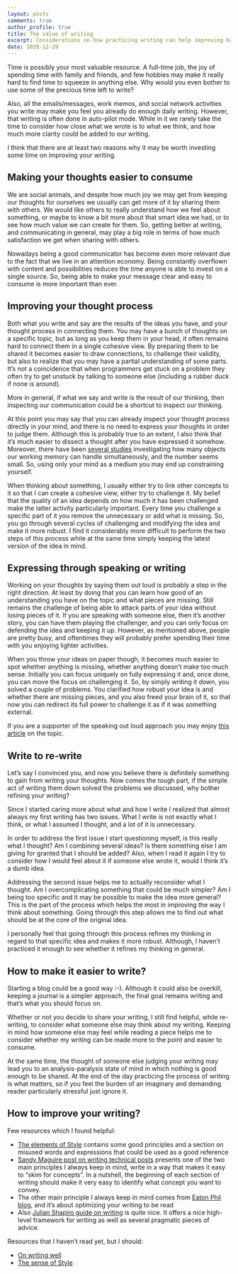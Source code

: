 ```yaml
---
layout: posts
comments: true
author_profile: true
title: The value of writing 
excerpt: Considerations on how practicing writing can help improving how we communicate and how we think
date: 2020-12-29
---
```


Time is possibly your most valuable resource. A full-time job, the joy of spending time with family and friends, and few hobbies may make it really hard to find time to squeeze in anything else. Why would you even bother to use some of the precious time left to write?

Also, all the emails/messages, work memos, and social network activities you write may make you feel you already do enough daily writing. However, that writing is often done in auto-pilot mode. While in it we rarely take the time to consider how close what we wrote is to what we think, and how much more clarity could be added to our writing.

I think that there are at least two reasons why it may be worth investing some time on improving your writing.

## Making your thoughts easier to consume
We are social animals, and despite how much joy we may get from keeping our thoughts for ourselves we usually can get more of it by sharing them with others. We would like others to really understand how we feel about something, or maybe to know a bit more about that smart idea we had, or to see how much value we can create for them. So, getting better at writing, and communicating in general, may play a big role in terms of how much satisfaction we get when sharing with others.

Nowadays being a good communicator has become even more relevant due to the fact that we live in an attention economy. Being constantly overflown with content and possibilities reduces the time anyone is able to invest on a single source. So, being able to make your message clear and easy to consume is more important than ever.

## Improving your thought process
Both what you write and say are the results of the ideas you have, and your thought process in connecting them. You may have a bunch of thoughts on a specific topic, but as long as you keep them in your head, it often remains hard to connect them in a single cohesive view. By preparing them to be shared it becomes easier to draw connections, to challenge their validity, but also to realize that you may have a partial understanding of some parts. It’s not a coincidence that when programmers get stuck on a problem they often try to get unstuck by talking to someone else (including a rubber duck if none is around).

More in general, if what we say and write is the result of our thinking, then inspecting our communication could be a shortcut to inspect our thinking.

At this point you may say that you can already inspect your thought process directly in your mind, and there is no need to express your thoughts in order to judge them. Although this is probably true to an extent, I also think that it’s much easier to dissect a thought after you have expressed it somehow. Moreover, there have been [several studies](https://en.wikipedia.org/wiki/The_Magical_Number_Seven,_Plus_or_Minus_Two) investigating how many objects our working memory can handle simultaneously, and the number seems small. So, using only your mind as a medium you may end up constraining yourself.

When thinking about something, I usually either try to link other concepts to it so that I can create a cohesive view, either try to challenge it. My belief that the quality of an idea depends on how much it has been challenged make the latter activity particularly important. Every time you challenge a specific part of it you remove the unnecessary or add what is missing. So, you go through several cycles of challenging and modifying the idea and make it more robust. I find it considerably more difficult to perform the two steps of this process while at the same time simply keeping the latest version of the idea in mind.

## Expressing through speaking or writing
Working on your thoughts by saying them out loud is probably a step in the right direction. At least by doing that you can learn how good of an understanding you have on the topic and what pieces are missing. Still remains the challenge of being able to attack parts of your idea without losing pieces of it. If you are speaking with someone else, then it’s another story, you can have them playing the challenger, and you can only focus on defending the idea and keeping it up. However, as mentioned above, people are pretty busy, and oftentimes they will probably prefer spending their time with you enjoying lighter activities.

When you throw your ideas on paper though, it becomes much easier to spot whether anything is missing, whether anything doesn’t make too much sense. Initially you can focus uniquely on fully expressing it and, once done, you can move the focus on challenging it. So, by simply writing it down, you solved a couple of problems. You clarified how robust your idea is and whether there are missing pieces, and you also freed your brain of it, so that now you can redirect its full power to challenge it as if it was something external.

If you are a supporter of the speaking out loud approach you may enjoy [this article](https://psyche.co/ideas/talking-out-loud-to-yourself-is-a-technology-for-thinking) on the topic.

## Write to re-write
Let’s say I convinced you, and now you believe there is definitely something to gain from writing your thoughts. Now comes the tough part, if the simple act of writing them down solved the problems we discussed, why bother refining your writing?

Since I started caring more about what and how I write I realized that almost always my first writing has two issues. What I write is not exactly what I think, or what I assumed I thought, and a lot of it is unnecessary.

In order to address the first issue I start questioning myself, is this really what I thought? Am I combining several ideas? Is there something else I am giving for granted that I should be added? Also, when I read it again I try to consider how I would feel about it if someone else wrote it, would I think it’s a dumb idea.

Addressing the second issue helps me to actually reconsider what I thought. Am I overcomplicating something that could be much simpler? Am I being too specific and it may be possible to make the idea more general? This is the part of the process which helps the most in improving the way I think about something. Going through this step allows me to find out what should be at the core of the original idea.

I personally feel that going through this process refines my thinking in regard to that specific idea and makes it more robust. Although, I haven’t practiced it enough to see whether it refines my thinking in general.

## How to make it easier to write?
Starting a blog could be a good way :-). Although it could also be overkill, keeping a journal is a simpler approach, the final goal remains writing and that’s what you should focus on.

Whether or not you decide to share your writing, I still find helpful, while re-writing, to consider what someone else may think about my writing. Keeping in mind how someone else  may feel while reading a piece helps me to consider whether my writing can be made more to the point and easier to consume.

At the same time, the thought of someone else judging your writing may lead you to an analysis-paralysis state of mind in which nothing is good enough to be shared. At the end of the day practicing the process of writing is what matters, so if you feel the burden of an imaginary and demanding reader particularly stressful just ignore it.

## How to improve your writing?
Few resources which I found helpful:
- [The elements of Style](https://www.amazon.co.uk/Elements-Style-Fourth-William-Strunk-ebook) contains some good principles and a section on misused words and expressions that could be used as a good reference
- [Sandy Maguire post on writing technical posts](https://reasonablypolymorphic.com/blog/writing-technical-posts) presents one of the two main principles I always keep in mind, write in a way that makes it easy to “skim for concepts”. In a nutshell, the beginning of each section of writing should make it very easy to identify what concept you want to convey.
- The other main principle I always keep in mind comes from [Eaton Phil blog](https://notes.eatonphil.com/writing-to-be-read.html), and it’s about optimizing your writing to be read
- Also [Julian Shapiro guide on writing](https://www.julian.com/guide/write/intro) is quite nice. It offers a nice high-level framework for writing as well as several pragmatic pieces of advice.

Resources that I haven’t read yet, but I should:
- [On writing well](https://www.amazon.co.uk/Writing-Well-30th-Anniversary)
- [The sense of Style](https://www.amazon.co.uk/Sense-Style-Thinking-Persons-Writing)
